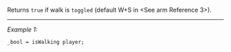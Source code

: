 Returns `true` if walk is `toggled` (default W+S in <See arm Reference 3>).


---
*Example 1:*
```sqf
_bool = isWalking player;
```